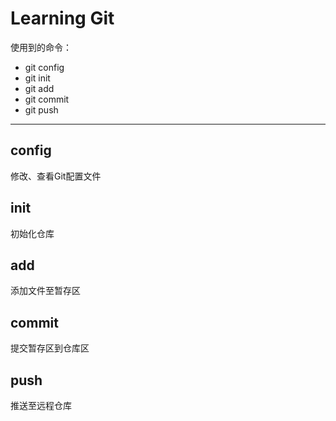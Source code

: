 # Learning Git
使用到的命令：
- git config
- git init
- git add    
- git commit
- git push
***
## config
修改、查看Git配置文件
## init
初始化仓库
## add
添加文件至暂存区
## commit
提交暂存区到仓库区
## push
推送至远程仓库
